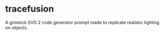 # tracefusion
A gimmick SVG 2 code generator prompt made to replicate realistic lighting on objects.
